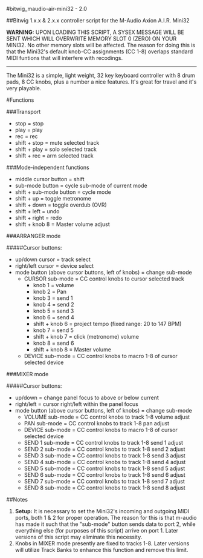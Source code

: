 #bitwig_maudio-air-mini32 - 2.0

##Bitwig 1.x.x & 2.x.x controller script for the M-Audio Axion A.I.R. Mini32

**WARNING:** UPON LOADING THIS SCRIPT, A SYSEX MESSAGE WILL BE SENT WHICH WILL OVERWRITE MEMORY SLOT 0 (ZERO) ON YOUR MINI32. No other memory slots will be affected. The reason for doing this is that the Mini32's default knob-CC assignments (CC 1-8) overlaps standard MIDI funtions that will interfere with recodings.

---

The Mini32 is a simple, light weight, 32 key keyboard controller with 8 drum pads, 8 CC knobs, plus a number a nice features. It's great for travel and it's very playable.

#Functions

###Transport
* stop = stop
* play = play
* rec = rec
* shift + stop = mute selected track
* shift + play = solo selected track
* shift + rec = arm selected track

###Mode-independent functions
* middle cursor button = shift
* sub-mode button = cycle sub-mode of current mode
* shift + sub-mode button = cycle mode
* shift + up = toggle metronome
* shift + down = toggle overdub (OVR)
* shift + left = undo
* shift + right = redo
* shift + knob 8 = Master volume adjust

###ARRANGER mode

#####Cursor buttons:
* up/down cursor = track select
* right/left cursor = device select
* mode button (above cursor buttons, left of knobs) = change sub-mode
  * CURSOR sub-mode = CC control knobs to cursor selected track
    * knob 1 = volume
    * knob 2 = Pan
    * knob 3 = send 1
    * knob 4 = send 2
    * knob 5 = send 3
    * knob 6 = send 4
    * shift + knob 6 = project tempo (fixed range: 20 to 147 BPM)
    * knob 7 = send 5
    * shift + knob 7 = click (metronome) volume
    * knob 8 = send 6
    * shift + knob 8 = Master volume
  * DEVICE sub-mode = CC control knobs to macro 1-8 of cursor selected device

###MIXER mode

#####Cursor buttons:
* up/down = change panel focus to above or below current
* right/left = cursor right/left within the panel focus
* mode button (above cursor buttons, left of knobs) = change sub-mode
  * VOLUME sub-mode = CC control knobs to track 1-8 volume adjust
  * PAN sub-mode = CC control knobs to track 1-8 pan adjust
  * DEVICE sub-mode = CC control knobs to macro 1-8 of cursor selected device
  * SEND 1 sub-mode = CC control knobs to track 1-8 send 1 adjust
  * SEND 2 sub-mode = CC control knobs to track 1-8 send 2 adjust
  * SEND 3 sub-mode = CC control knobs to track 1-8 send 3 adjust
  * SEND 4 sub-mode = CC control knobs to track 1-8 send 4 adjust
  * SEND 5 sub-mode = CC control knobs to track 1-8 send 5 adjust
  * SEND 6 sub-mode = CC control knobs to track 1-8 send 6 adjust
  * SEND 7 sub-mode = CC control knobs to track 1-8 send 7 adjust
  * SEND 8 sub-mode = CC control knobs to track 1-8 send 8 adjust

##Notes
1. **Setup:** It is necessary to set the Mini32's incoming and outgoing MIDI ports, both 1 & 2 for proper operation. The reason for this is that m-audio has made it such that the "sub-mode" button sends data to port 2, while everything else (for purposes of this script) arrive on port 1. Later versions of this script may eliminate this necessity.
2. Knobs in MIXER mode presently are fixed to tracks 1-8. Later versions will utilize Track Banks to enhance this function and remove this limit.
